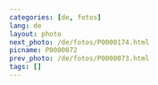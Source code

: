 ```yaml
---
categories: [de, fotos]
lang: de
layout: photo
next_photo: /de/fotos/P0000174.html
picname: P0000072
prev_photo: /de/fotos/P0000073.html
tags: []
---
```

